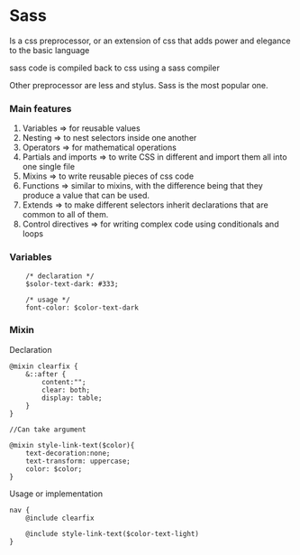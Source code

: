 # Sass

Is a css preprocessor, or an extension of css that adds power and elegance to the basic language

sass code is compiled back to css using a sass compiler

Other preprocessor are less and stylus. Sass is the most popular one.

### Main features

1. Variables => for reusable values
2. Nesting => to nest selectors inside one another
3. Operators => for mathematical operations
4. Partials and imports => to write CSS in different and import them all into one single file
5. Mixins => to write reusable pieces of css code
6. Functions => similar to mixins, with the difference being that they produce a value that can be used.
7. Extends => to make different selectors inherit declarations that are common to all of them.
8. Control directives => for writing complex code using conditionals and loops

### Variables

```
    /* declaration */
    $solor-text-dark: #333;

    /* usage */
    font-color: $color-text-dark
```

### Mixin

Declaration

```
@mixin clearfix {
    &::after {
        content:"";
        clear: both;
        display: table;
    }
}

//Can take argument

@mixin style-link-text($color){
    text-decoration:none;
    text-transform: uppercase;
    color: $color;
}
```

Usage or implementation

```
nav {
    @include clearfix

    @include style-link-text($color-text-light)
}
```
